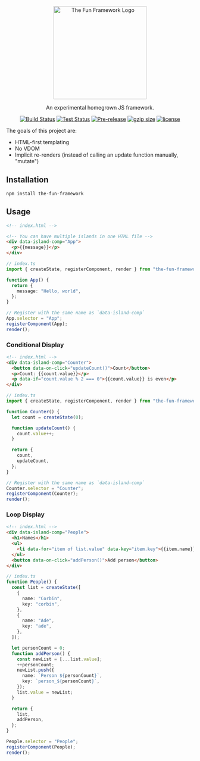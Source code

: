 <div align="center">
<img width="250px" height="250px" src="https://raw.githubusercontent.com/kazewaze/assets-holder/main/fun-framework.svg" alt="The Fun Framework Logo"/>

<p>An experimental homegrown JS framework.</p>

</div>

<div align="center">

[![Build Status](https://img.shields.io/github/actions/workflow/status/crutchcorn/the-fun-framework/build.yml?branch=main)](https://github.com/crutchcorn/the-fun-framework/actions/workflows/build.yml?query=branch%3Amain)
[![Test Status](https://img.shields.io/github/actions/workflow/status/crutchcorn/the-fun-framework/test.yml?branch=main&label=tests)](https://github.com/crutchcorn/the-fun-framework/actions/workflows/test.yml?query=branch%3Amain)
[![Pre-release](https://img.shields.io/npm/v/the-fun-framework.svg)](https://npm.im/the-fun-framework)
[![gzip size](https://img.badgesize.io/https://unpkg.com/the-fun-framework@latest/dist/the-fun-framework.cjs?compression=gzip)](https://unpkg.com/browse/the-fun-framework@latest/dist/the-fun-framework.cjs)
[![license](https://badgen.now.sh/badge/license/MIT)](./LICENSE.md)

</div>

The goals of this project are:

- HTML-first templating
- No VDOM
- Implicit re-renders (instead of calling an update function manually, "mutate")

## Installation

```shell
npm install the-fun-framework
```

## Usage

```html
<!-- index.html -->

<!-- You can have multiple islands in one HTML file -->
<div data-island-comp="App">
  <p>{{message}}</p>
</div>
```

```typescript
// index.ts
import { createState, registerComponent, render } from "the-fun-framework";

function App() {
  return {
    message: "Hello, world",
  };
}

// Register with the same name as `data-island-comp`
App.selector = "App";
registerComponent(App);
render();
```

### Conditional Display

```html
<!-- index.html -->
<div data-island-comp="Counter">
  <button data-on-click="updateCount()">Count</button>
  <p>Count: {{count.value}}</p>
  <p data-if="count.value % 2 === 0">{{count.value}} is even</p>
</div>
```

```typescript
// index.ts
import { createState, registerComponent, render } from "the-fun-framework";

function Counter() {
  let count = createState(0);

  function updateCount() {
    count.value++;
  }

  return {
    count,
    updateCount,
  };
}

// Register with the same name as `data-island-comp`
Counter.selector = "Counter";
registerComponent(Counter);
render();
```

### Loop Display

```html
<!-- index.html -->
<div data-island-comp="People">
  <h1>Names</h1>
  <ul>
    <li data-for="item of list.value" data-key="item.key">{{item.name}}</li>
  </ul>
  <button data-on-click="addPerson()">Add person</button>
</div>
```

```typescript
// index.ts
function People() {
  const list = createState([
    {
      name: "Corbin",
      key: "corbin",
    },
    {
      name: "Ade",
      key: "ade",
    },
  ]);

  let personCount = 0;
  function addPerson() {
    const newList = [...list.value];
    ++personCount;
    newList.push({
      name: `Person ${personCount}`,
      key: `person_${personCount}`,
    });
    list.value = newList;
  }

  return {
    list,
    addPerson,
  };
}

People.selector = "People";
registerComponent(People);
render();
```
